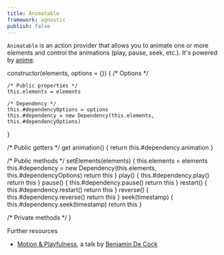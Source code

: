 ```yaml
---
title: Animatable
framework: agnostic
publish: false
---
```


`Animatable` is an action provider that allows you to animate one or more elements and control the animations (play, pause, seek, etc.). It's powered by [anime](https://animejs.com).



  constructor(elements, options = {}) {
    /* Options */

    /* Public properties */
    this.elements = elements

    /* Dependency */
    this.#dependencyOptions = options
    this.#dependency = new Dependency(this.elements, this.#dependencyOptions)
  }

  /* Public getters */
  get animation() {
    return this.#dependency.animation
  }

  /* Public methods */
  setElements(elements) {
    this.elements = elements
    this.#dependency = new Dependency(this.elements, this.#dependencyOptions)
    return this
  }
  play() {
    this.#dependency.play()
    return this
  }
  pause() {
    this.#dependency.pause()
    return this
  }
  restart() {
    this.#dependency.restart()
    return this
  }
  reverse() {
    this.#dependency.reverse()
    return this
  }
  seek(timestamp) {
    this.#dependency.seek(timestamp)
    return this
  }

  /* Private methods */
}

<ProseHeading level="2">
Further resources
</ProseHeading>

- [Motion & Playfulness](https://vimeo.com/282452432), a talk by [Benjamin De Cock](https://twitter.com/bdc)

